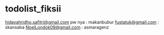 # todolist_fiksii

hidayahridho.safitri@gmail.com pw nya : makanbubur
fustatuk@gmail.com : skansaba
NoelLondok09@gmail.com : asmaragenz
